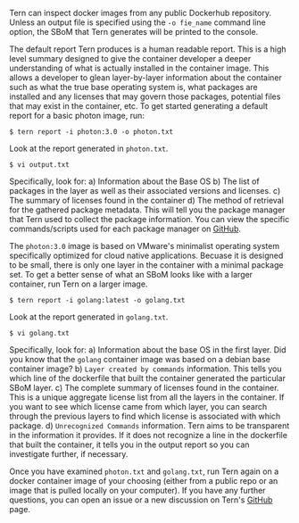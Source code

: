 Tern can inspect docker images from any public Dockerhub repository. Unless an output file is specified using the `-o fie_name` command line option, the SBoM that Tern generates will be printed to the console. 

The default report Tern produces is a human readable report. This is a high level summary designed to give the container developer a deeper understanding of what is actually installed in the container image. This allows a developer to glean layer-by-layer information about the container such as what the true base operating system is, what packages are installed and any licenses that may govern those packages, potential files that may exist in the container, etc. To get started generating a default report for a basic photon image, run:

```
$ tern report -i photon:3.0 -o photon.txt
``` 

Look at the report generated in `photon.txt`.

```
$ vi output.txt
```

Specifically, look for:
a) Information about the Base OS
b) The list of packages in the layer as well as their associated versions and licenses.
c) The summary of licenses found in the container
d) The method of retrieval for the gathered package metadata. This will tell you the package manager that Tern used to collect the package information. You can view the specific commands/scripts used for each package manager on [GitHub](https://github.com/tern-tools/tern/blob/main/tern/analyze/default/command_lib/base.yml).

The `photon:3.0` image is based on VMware's minimalist operating system specifically optimized for cloud native applications. Becuase it is designed to be small, there is only one layer in the container with a minimal package set. To get a better sense of what an SBoM looks like with a larger container, run Tern on a larger image.

```
$ tern report -i golang:latest -o golang.txt
```

Look at the report generated in `golang.txt`.

```
$ vi golang.txt
```

Specifically, look for:
a) Information about the base OS in the first layer. Did you know that the `golang` container image was based on a debian base container image?
b) `Layer created by commands` information. This tells you which line of the dockerfile that built the container generated the particular SBoM layer.
c) The complete summary of licenses found in the container. This is a unique aggregate license list from all the layers in the container. If you want to see which license came from which layer, you can search through the previous layers to find which license is associated with which package.
d) `Unrecognized Commands` information. Tern aims to be transparent in the information it provides. If it does not recognize a line in the dockerfile that built the container, it tells you in the output report so you can investigate further, if necessary.


Once you have examined `photon.txt` and `golang.txt`, run Tern again on a docker container image of your choosing (either from a public repo or an image that is pulled locally on your computer). If you have any further questions, you can open an issue or a new discussion on Tern's [GitHub](https://github.com/tern-tools/tern) page.
